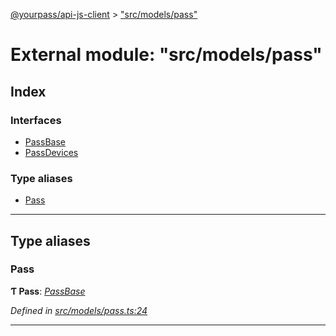 [@yourpass/api-js-client](../README.md) > ["src/models/pass"](../modules/_src_models_pass_.md)

# External module: "src/models/pass"

## Index

### Interfaces

* [PassBase](../interfaces/_src_models_pass_.passbase.md)
* [PassDevices](../interfaces/_src_models_pass_.passdevices.md)

### Type aliases

* [Pass](_src_models_pass_.md#pass)

---

## Type aliases

<a id="pass"></a>

###  Pass

**Ƭ Pass**: *[PassBase](../interfaces/_src_models_pass_.passbase.md)*

*Defined in [src/models/pass.ts:24](https://github.com/yourpass/yourpass-api-js-client/blob/b65bebe/src/models/pass.ts#L24)*

___

